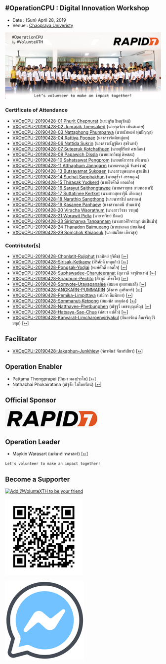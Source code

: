 ## #OperationCPU : Digital Innovation Workshop

+ Date : (Sun) April 28, 2019
+ Venue : [Chaopraya Univeristy](http://www.cpu.ac.th/)

[![](/OperationCPU/AfterTheMatch.jpg "#OperationCPU")](https://www.facebook.com/VolunteXTH/photos/a.1439198196221318/1447899312017873/)

### Certificate of Attendance

+ [VXOpCPU-20190428-01 Phurit Chepnurat](/OperationCPU/VXOpCPU-20190428-01.pdf) (นายภูริช ชีพนุรัตน์)
+ [VXOpCPU-20190428-02 Junrajak Toensaked](/OperationCPU/VXOpCPU-20190428-02.pdf) (นายจุลจักร เทินสะเกษ)
+ [VXOpCPU-20190428-03 Nattaphong Phumpanya](/OperationCPU/VXOpCPU-20190428-03.pdf) (นายนัทพงศ์ พุ่มปัญญา)
+ [VXOpCPU-20190428-04 Rattiya Poopae](/OperationCPU/VXOpCPU-20190428-04.pdf) (นางสาวรัตติยาภู่แพ)
+ [VXOpCPU-20190428-06 Nattida Sukrin](/OperationCPU/VXOpCPU-20190428-06.pdf) (นางสาวณัฎฐ์ธิดา สุขรินทร์)
+ [VXOpCPU-20190428-07 Suteeruk Kotchathuen](/OperationCPU/VXOpCPU-20190428-07.pdf) (นายสุธีรักษ์ คชเถื่อน)
+ [VXOpCPU-20190428-09 Papawich Dissla](/OperationCPU/VXOpCPU-20190428-09.pdf) (นายปภาวิชญ์ ดิษสละ)
+ [VXOpCPU-20190428-10 Sahatsawat Pengprom](/OperationCPU/VXOpCPU-20190428-10.pdf) (นายสหัสวรรช เพ็งพรม)
+ [VXOpCPU-20190428-11 Atthaphum Janngarm](/OperationCPU/VXOpCPU-20190428-11.pdf) (นายอรรถภูมิ จันทร์งาม)
+ [VXOpCPU-20190428-13 Butsayamat Sukpaen](/OperationCPU/VXOpCPU-20190428-13.pdf) (นางสาวบุษยมาศ สุขแป้น)
+ [VXOpCPU-20190428-14 Suchat Sapphakhun](/OperationCPU/VXOpCPU-20190428-14.pdf) (นายสุชัจจ์ สรรพคุณ)
+ [VXOpCPU-20190428-15 Thirasak Yodkerd](/OperationCPU/VXOpCPU-20190428-15.pdf) (นายธีรศักดิ์ ยอดเกิด)
+ [VXOpCPU-20190428-16 Sarayut Saithongtawee](/OperationCPU/VXOpCPU-20190428-16.pdf) (นายศรายุทธ สายทองเทวี)
+ [VXOpCPU-20190428-17 Suttatinee Kertket](/OperationCPU/VXOpCPU-20190428-17.pdf) (นางสาวสุทธาฐินี เกิดเกตุ)
+ [VXOpCPU-20190428-18 Narathip Sangthong](/OperationCPU/VXOpCPU-20190428-18.pdf) (นายนาราธิป แสงทอง)
+ [VXOpCPU-20190428-19 Kasanee Panhaew](/OperationCPU/VXOpCPU-20190428-19.pdf) (นางสาวเกศนี ปานแห้ว)
+ [VXOpCPU-20190428-20 Viracha Waorathum](/OperationCPU/VXOpCPU-20190428-20.pdf) (นางสาววิรชา วรทุม)
+ [VXOpCPU-20190428-21 Worawit Pidta](/OperationCPU/VXOpCPU-20190428-21.pdf) (นายวรวิทย์ ปิดตา)
+ [VXOpCPU-20190428-23 Sirichanya Tanpannam](/OperationCPU/VXOpCPU-20190428-23.pdf) (นางสาวศิริจรรญา ตันปั้นน้ำ)
+ [VXOpCPU-20190428-24 Thanadon Baimueang](/OperationCPU/VXOpCPU-20190428-24.pdf) (นายธนาดล บ่ายเมือง)
+ [VXOpCPU-20190428-29 Somchok Khiaosuk](/OperationCPU/VXOpCPU-20190428-29.pdf) (นายสมโชค เขียวสุข)

### Contributor[s]

+ [VXOpCPU-20190428-Chonlatit-Rujiphut](/OperationCPU/VXOpCPU-20190428-Chonlatit-Rujiphut.pdf) (ชลทิตย์ รุจิพืช) [[➳](https://www.facebook.com/Tsunakun27)]
+ [VXOpCPU-20190428-Sirisak-Ketkaew](/OperationCPU/VXOpCPU-20190428-Sirisak-Ketkaew.pdf) (ศิริศักดิ์ เกตุแก้ว) [[➳](https://www.facebook.com/sirisak.k94)]
+ [VXOpCPU-20190428-Pongsak-Yodjai](/OperationCPU/VXOpCPU-20190428-Pongsak-Yodjai.pdf) (พงษ์ศักดิ์ ยอดใจ) [[➳](https://www.facebook.com/iampongsak)]
+ [VXOpCPU-20190428-Suphawadee-Charuteeranat](/OperationCPU/VXOpCPU-20190428-Suphawadee-Charuteeranat.pdf) (สุภาวดี จารุธีรนาท) [[➳](https://www.facebook.com/thdeemiss03)]
+ [VXOpCPU-20190428-Siraphum-Pechto](/OperationCPU/VXOpCPU-20190428-Siraphum-Pechto.pdf) (สิรภูมิ เพ็ชรโต) [[➳](https://www.facebook.com/SiraphumPechto)]
+ [VXOpCPU-20190428-Somyote-Utayapanalee](/OperationCPU/VXOpCPU-20190428-Somyote-Utayapanalee.pdf) (สมยศ อุทยาพนาลี) [[➳](https://www.facebook.com/yote.utaya)]
+ [VXOpCPU-20190428-ANGKARN-PUMMARIN](/OperationCPU/VXOpCPU-20190428-ANGKARN-PUMMARIN.pdf) (อังคาร ภุมรินทร์) [[➳](https://www.facebook.com/in8l00p)]
+ [VXOpCPU-20190428-Pemika-Limpittaya](/OperationCPU/VXOpCPU-20190428-Pemika-Limpittaya.pdf) (เปมิกา ลิ้มพิทยา) [[➳](https://www.facebook.com/tourlek.fisho)]
+ [VXOpCPU-20190428-Sommanut-Ketpong](/OperationCPU/VXOpCPU-20190428-Sommanut-Ketpong.pdf) (สมมนัส เกตุผ่อง) [[➳](https://www.facebook.com/tong.ketpong)]
+ [VXOpCPU-20190428-Natthavee-Phetbunphen](/OperationCPU/VXOpCPU-20190428-Natthavee-Phetbunphen.pdf) (ณัฐฐวี เพชรบุญเพ็ญ) [[➳](https://www.facebook.com/P.Phetbunphen)]
+ [VXOpCPU-20190428-Hatsaya-Sae-Chua](/OperationCPU/VXOpCPU-20190428-Hatsaya-Sae-Chua.pdf) (หัสยา แซ่ฉั่ว) [[➳](https://www.facebook.com/Note.Hatsaya)]
+ [VXOpCPU-20190428-Kanyarat-Limcharoenviriyakul](/OperationCPU/VXOpCPU-20190428-Kanyarat-Limcharoenviriyakul.pdf) (กันยารัตน์ ลิ้มเจริญวิริยกุล) [[➳](https://www.facebook.com/BewzTiie)]

## Facilitator
+ [VXOpCPU-20190428-Jakaphun-Junkhiew](/OperationCPU/VXOpCPU-20190428-Jakaphun-Junkhiew.pdf) (จักรพันธ์ จันทร์เขียว) [[➳](https://www.facebook.com/Jojo.just.go)]

## Operation Enabler
+ Pattama Thongprapai (ปัทมา ทองประไพ) [[➳](https://www.facebook.com/pattama.thongprapai)]
+ Nathachai Phokairatana (ณัฐชัย โภไคยรัตน์) [[➳](https://www.facebook.com/mobiuz.pw)]

## Official Sponsor
[![](/OperationCPU/pic/Rapid7_logo_300.png "Rapid7 powers the practice of SecOps by delivering shared visibility, analytics, and automation to unite security, IT, and DevOps teams.")](https://www.rapid7.com/)

## Operation Leader
+ Maykin Warasart (เมฆินทร์ วรศาสตร์) [[➳](http://mk.in.th)]

```markdown
Let's volunteer to make an impact together!
```

## Become a Supporter

[![](https://scdn.line-apps.com/n/line_add_friends/btn/en.png "Add @VolunteXTH to be your friend")](https://lin.ee/cnIgUj4)

[![](/@VolunteXTH.png "Add @VolunteXTH to be your friend")](https://line.me/R/ti/p/@voluntex)

[![](/fb-m.png "Talk to us via FB messenger")](https://m.me/VolunteXTH)